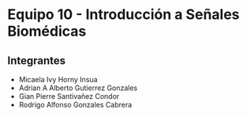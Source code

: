 # Equipo 10 - Introducción a Señales Biomédicas
## Integrantes
- Micaela Ivy Horny Insua
- Adrian A Alberto Gutierrez Gonzales
- Gian Pierre Santivañez Condor
- Rodrigo Alfonso Gonzales Cabrera